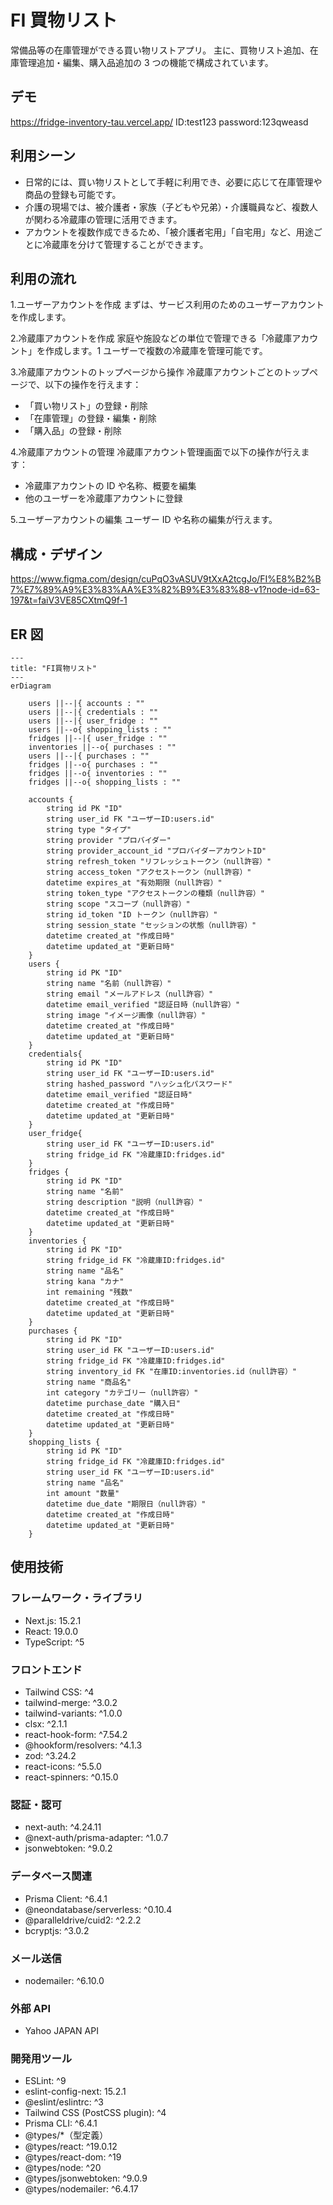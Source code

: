 # FI 買物リスト

常備品等の在庫管理ができる買い物リストアプリ。
主に、買物リスト追加、在庫管理追加・編集、購入品追加の 3 つの機能で構成されています。

## デモ

https://fridge-inventory-tau.vercel.app/
ID:test123
password:123qweasd

## 利用シーン

- 日常的には、買い物リストとして手軽に利用でき、必要に応じて在庫管理や商品の登録も可能です。
- 介護の現場では、被介護者・家族（子どもや兄弟）・介護職員など、複数人が関わる冷蔵庫の管理に活用できます。
- アカウントを複数作成できるため、「被介護者宅用」「自宅用」など、用途ごとに冷蔵庫を分けて管理することができます。

## 利用の流れ

1.ユーザーアカウントを作成
まずは、サービス利用のためのユーザーアカウントを作成します。

2.冷蔵庫アカウントを作成
家庭や施設などの単位で管理できる「冷蔵庫アカウント」を作成します。1 ユーザーで複数の冷蔵庫を管理可能です。

3.冷蔵庫アカウントのトップページから操作
冷蔵庫アカウントごとのトップページで、以下の操作を行えます：

  - 「買い物リスト」の登録・削除
  - 「在庫管理」の登録・編集・削除
  - 「購入品」の登録・削除

4.冷蔵庫アカウントの管理
冷蔵庫アカウント管理画面で以下の操作が行えます：

  - 冷蔵庫アカウントの ID や名称、概要を編集
  - 他のユーザーを冷蔵庫アカウントに登録

5.ユーザーアカウントの編集
  ユーザー ID や名称の編集が行えます。

## 構成・デザイン

https://www.figma.com/design/cuPqO3vASUV9tXxA2tcgJo/FI%E8%B2%B7%E7%89%A9%E3%83%AA%E3%82%B9%E3%83%88-v1?node-id=63-197&t=faiV3VE85CXtmQ9f-1

## ER 図

```mermaid
---
title: "FI買物リスト"
---
erDiagram

    users ||--|{ accounts : ""
    users ||--|{ credentials : ""
    users ||--|{ user_fridge : ""
    users ||--o{ shopping_lists : ""
    fridges ||--|{ user_fridge : ""
    inventories ||--o{ purchases : ""
    users ||--|{ purchases : ""
    fridges ||--o{ purchases : ""
    fridges ||--o{ inventories : ""
    fridges ||--o{ shopping_lists : ""

    accounts {
        string id PK "ID"
        string user_id FK "ユーザーID:users.id"
        string type "タイプ"
        string provider "プロバイダー"
        string provider_account_id "プロバイダーアカウントID"
        string refresh_token "リフレッシュトークン（null許容）"
        string access_token "アクセストークン（null許容）"
        datetime expires_at "有効期限（null許容）"
        string token_type "アクセストークンの種類（null許容）"
        string scope "スコープ（null許容）"
        string id_token "ID トークン（null許容）"
        string session_state "セッションの状態（null許容）"
        datetime created_at "作成日時"
        datetime updated_at "更新日時"
    }
    users {
        string id PK "ID"
        string name "名前（null許容）"
        string email "メールアドレス（null許容）"
        datetime email_verified "認証日時（null許容）"
        string image "イメージ画像（null許容）"
        datetime created_at "作成日時"
        datetime updated_at "更新日時"
    }
    credentials{
        string id PK "ID"
        string user_id FK "ユーザーID:users.id"
        string hashed_password "ハッシュ化パスワード"
        datetime email_verified "認証日時"
        datetime created_at "作成日時"
        datetime updated_at "更新日時"
    }
    user_fridge{
        string user_id FK "ユーザーID:users.id"
        string fridge_id FK "冷蔵庫ID:fridges.id"
    }
    fridges {
        string id PK "ID"
        string name "名前"
        string description "説明（null許容）"
        datetime created_at "作成日時"
        datetime updated_at "更新日時"
    }
    inventories {
        string id PK "ID"
        string fridge_id FK "冷蔵庫ID:fridges.id"
        string name "品名"
        string kana "カナ"
        int remaining "残数"
        datetime created_at "作成日時"
        datetime updated_at "更新日時"
    }
    purchases {
        string id PK "ID"
        string user_id FK "ユーザーID:users.id"
        string fridge_id FK "冷蔵庫ID:fridges.id"
        string inventory_id FK "在庫ID:inventories.id（null許容）"
        string name "商品名"
        int category "カテゴリー（null許容）"
        datetime purchase_date "購入日"
        datetime created_at "作成日時"
        datetime updated_at "更新日時"
    }
    shopping_lists {
        string id PK "ID"
        string fridge_id FK "冷蔵庫ID:fridges.id"
        string user_id FK "ユーザーID:users.id"
        string name "品名"
        int amount "数量"
        datetime due_date "期限日（null許容）"
        datetime created_at "作成日時"
        datetime updated_at "更新日時"
    }
```

## 使用技術

### フレームワーク・ライブラリ

- Next.js: 15.2.1
- React: 19.0.0
- TypeScript: ^5

### フロントエンド

- Tailwind CSS: ^4
- tailwind-merge: ^3.0.2
- tailwind-variants: ^1.0.0
- clsx: ^2.1.1
- react-hook-form: ^7.54.2
- @hookform/resolvers: ^4.1.3
- zod: ^3.24.2
- react-icons: ^5.5.0
- react-spinners: ^0.15.0

### 認証・認可

- next-auth: ^4.24.11
- @next-auth/prisma-adapter: ^1.0.7
- jsonwebtoken: ^9.0.2

### データベース関連

- Prisma Client: ^6.4.1
- @neondatabase/serverless: ^0.10.4
- @paralleldrive/cuid2: ^2.2.2
- bcryptjs: ^3.0.2

### メール送信

- nodemailer: ^6.10.0

### 外部 API

- Yahoo JAPAN API

### 開発用ツール

- ESLint: ^9
- eslint-config-next: 15.2.1
- @eslint/eslintrc: ^3
- Tailwind CSS (PostCSS plugin): ^4
- Prisma CLI: ^6.4.1
- @types/\*（型定義）
- @types/react: ^19.0.12
- @types/react-dom: ^19
- @types/node: ^20
- @types/jsonwebtoken: ^9.0.9
- @types/nodemailer: ^6.4.17
